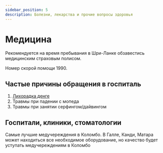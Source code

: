 ```yaml
---
sidebar_position: 5
description: Болезни, лекарства и прочие вопросы здоровья
---
```


# Медицина

Рекомендуется на время пребывания в Шри-Ланке обзавестись медицинским страховым полисом.

Номер скорой помощи 1990.

## Частые причины обращения в госпиталь

1. [Лихорадка денге](https://ru.wikipedia.org/wiki/%D0%9B%D0%B8%D1%85%D0%BE%D1%80%D0%B0%D0%B4%D0%BA%D0%B0_%D0%B4%D0%B5%D0%BD%D0%B3%D0%B5)
2. Травмы при падении с мопеда
3. Травмы при занятии серфингом/дайвингом

## Госпитали, клиники, стоматологии

Самые лучшие медучереждения в Коломбо. В Галле, Канди, Матара может находиться все необходимое оборудование, но качество будет уступать медучереждениям в Коломбо
